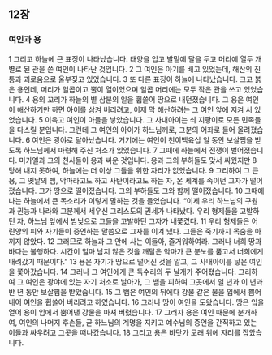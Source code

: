 ## 12장
### 여인과 용
1 그리고 하늘에 큰 표징이 나타났습니다. 태양을 입고 발밑에 달을 두고 머리에 열두 개 별로 된 관을 쓴 여인이 나타난 것입니다.
2 그 여인은 아기를 배고 있었는데, 해산의 진통과 괴로움으로 울부짖고 있었습니다.
3 또 다른 표징이 하늘에 나타났습니다. 크고 붉은 용인데, 머리가 일곱이고 뿔이 열이었으며 일곱 머리에는 모두 작은 관을 쓰고 있었습니다.
4 용의 꼬리가 하늘의 별 삼분의 일을 휩쓸어 땅으로 내던졌습니다. 그 용은 여인이 해산하기만 하면 아이를 삼켜 버리려고, 이제 막 해산하려는 그 여인 앞에 지켜 서 있었습니다.
5 이윽고 여인이 아들을 낳았습니다. 그 사내아이는 쇠 지팡이로 모든 민족들을 다스릴 분입니다. 그런데 그 여인의 아이가 하느님께로, 그분의 어좌로 들어 올려졌습니다.
6 여인은 광야로 달아났습니다. 거기에는 여인이 천이백육십 일 동안 보살핌을 받도록 하느님께서 마련해 주신 처소가 있었습니다.
7 그때에 하늘에서 전쟁이 벌어졌습니다. 미카엘과 그의 천사들이 용과 싸운 것입니다. 용과 그의 부하들도 맞서 싸웠지만
8 당해 내지 못하여, 하늘에는 더 이상 그들을 위한 자리가 없었습니다.
9 그리하여 그 큰 용, 그 옛날의 뱀, 악마라고도 하고 사탄이라고도 하는 자, 온 세계를 속이던 그자가 떨어졌습니다. 그가 땅으로 떨어졌습니다. 그의 부하들도 그와 함께 떨어졌습니다.
10 그때에 나는 하늘에서 큰 목소리가 이렇게 말하는 것을 들었습니다. “이제 우리 하느님의 구원과 권능과 나라와 그분께서 세우신 그리스도의 권세가 나타났다. 우리 형제들을 고발하던 자, 하느님 앞에서 밤낮으로 그들을 고발하던 그자가 내쫓겼다.
11 우리 형제들은 어린양의 피와 자기들이 증언하는 말씀으로 그자를 이겨 냈다. 그들은 죽기까지 목숨을 아끼지 않았다.
12 그러므로 하늘과 그 안에 사는 이들아, 즐거워하여라. 그러나 너희 땅과 바다는 불행하다. 시간이 얼마 남지 않은 것을 깨달은 악마가 큰 분노를 품고서 너희에게 내려갔기 때문이다.”
13 용은 자기가 땅으로 떨어진 것을 알고, 그 사내아이를 낳은 여인을 쫓아갔습니다.
14 그러나 그 여인에게 큰 독수리의 두 날개가 주어졌습니다. 그리하여 그 여인은 광야에 있는 자기 처소로 날아가, 그 뱀을 피하여 그곳에서 일 년과 이 년과 반 년 동안 보살핌을 받았습니다.
15 그 뱀은 여인의 뒤에다 강물 같은 물을 입에서 뿜어내어 여인을 휩쓸어 버리려고 하였습니다.
16 그러나 땅이 여인을 도왔습니다. 땅은 입을 열어 용이 입에서 뿜어낸 강물을 마셔 버렸습니다.
17 그러자 용은 여인 때문에 분개하여, 여인의 나머지 후손들, 곧 하느님의 계명을 지키고 예수님의 증언을 간직하고 있는 이들과 싸우려고 그곳을 떠나갔습니다.
18 그리고 용은 바닷가 모래 위에 자리를 잡았습니다.

